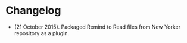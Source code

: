 # Changelog
* (21 October 2015). Packaged Remind to Read files from New Yorker repository as a plugin.
